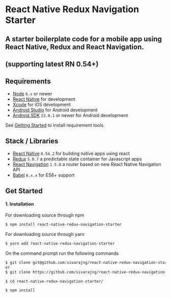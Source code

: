 # React Native Redux Navigation Starter

## A starter boilerplate code for a mobile app using React Native, Redux and React Navigation.

## (supporting latest RN 0.54+)

## Requirements
- [Node](https://nodejs.org) `6.x` or newer
- [React Native](http://facebook.github.io/react-native/docs/getting-started.html) for development
- [Xcode](https://developer.apple.com/xcode/) for iOS development
- [Android Studio](https://developer.android.com/studio/index.html) for Android development
- [Android SDK](https://developer.android.com/sdk/) `23.0.1` or newer for Android development

See [Getting Started](https://facebook.github.io/react-native/docs/getting-started.html) to install requirement tools.

## Stack / Libraries
- [React Native](https://facebook.github.io/react-native/) `0.54.2` for building native apps using react
- [Redux](http://rackt.github.io/redux/index.html) `5.0.7` a predictable state container for Javascript apps
- [React Navigation](https://reactnavigation.org/) `1.5.8` a router based on new React Native Navigation API
- [Babel](http://babeljs.io/) `6.x.x` for ES6+ support


## Get Started


#### 1. Installation

For downloading source through npm
```sh
$ npm install react-native-redux-navigation-starter
```
For downloading source through yarn
```sh
$ yarn add react-native-redux-navigation-starter
```

On the command prompt run the following commands

```sh
$ git clone git@github.com:sivarajng/react-native-redux-navigation-starter.git
or 
$ git clone https://github.com/sivarajng/react-native-redux-navigation-starter.git

$ cd react-native-redux-navigation-starter/

$ npm install
```
